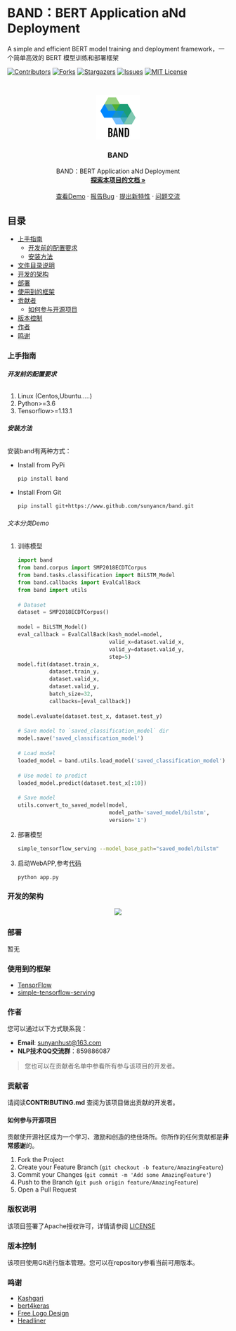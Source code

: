 # BAND：BERT Application aNd Deployment

A simple and efficient BERT model training and deployment framework，一个简单高效的 BERT 模型训练和部署框架

<!-- PROJECT SHIELDS -->

[![Contributors][contributors-shield]][contributors-url]
[![Forks][forks-shield]][forks-url]
[![Stargazers][stars-shield]][stars-url]
[![Issues][issues-shield]][issues-url]
[![MIT License][license-shield]][license-url]

<!-- PROJECT LOGO -->
<br />

<p align="center">
  <a href="https://github.com/SunYanCN/BAND">
    <img src="figures/logo.png" alt="Logo" width="100" height="100">
  </a>

  <h3 align="center">BAND</h3>
  <p align="center">
    BAND：BERT Application aNd Deployment
    <br />
    <a href="https://sunyancn.github.io/BAND/"><strong>探索本项目的文档 »</strong></a>
    <br />
    <br />
    <a href="https://github.com/SunYanCN/BAND/tree/master/examples">查看Demo</a>
    ·
    <a href="https://github.com/SunYanCN/BERT-chinese-text-classification-and-deployment/issues/new?assignees=&labels=&template=bug_report.md&title=">报告Bug</a>
    ·
    <a href="https://github.com/SunYanCN/BERT-chinese-text-classification-and-deployment/issues/new?assignees=&labels=&template=feature_request.md&title=">提出新特性</a>
        ·
    <a href="https://github.com/SunYanCN/BERT-chinese-text-classification-and-deployment/issues/new?assignees=&labels=&template=custom.md&title=">问题交流</a>
  </p>

</p>
 
## 目录

- [上手指南](#上手指南)
  - [开发前的配置要求](#开发前的配置要求)
  - [安装方法](#安装方法)
- [文件目录说明](#文件目录说明)
- [开发的架构](#开发的架构)
- [部署](#部署)
- [使用到的框架](#使用到的框架)
- [贡献者](#贡献者)
  - [如何参与开源项目](#如何参与开源项目)
- [版本控制](#版本控制)
- [作者](#作者)
- [鸣谢](#鸣谢)

### 上手指南

###### **开发前的配置要求**

1. Linux (Centos,Ubuntu.....)
2. Python>=3.6
3. Tensorflow>=1.13.1

###### **安装方法**
安装band有两种方式：
- Install from PyPi
    ```sh
    pip install band
    ```
- Install From Git
    ```sh
    pip install git+https://www.github.com/sunyancn/band.git
    ```
###### 文本分类Demo
1. 训练模型
    ```python
    import band
    from band.corpus import SMP2018ECDTCorpus
    from band.tasks.classification import BiLSTM_Model
    from band.callbacks import EvalCallBack
    from band import utils
    
    # Dataset
    dataset = SMP2018ECDTCorpus()
    
    model = BiLSTM_Model()
    eval_callback = EvalCallBack(kash_model=model,
                                 valid_x=dataset.valid_x,
                                 valid_y=dataset.valid_y,
                                 step=5)
    model.fit(dataset.train_x,
              dataset.train_y,
              dataset.valid_x,
              dataset.valid_y,
              batch_size=32,
              callbacks=[eval_callback])
    
    model.evaluate(dataset.test_x, dataset.test_y)
    
    # Save model to `saved_classification_model` dir
    model.save('saved_classification_model')
    
    # Load model
    loaded_model = band.utils.load_model('saved_classification_model')
    
    # Use model to predict
    loaded_model.predict(dataset.test_x[:10])
    
    # Save model
    utils.convert_to_saved_model(model,
                                 model_path='saved_model/bilstm',
                                 version='1')
    ```

2. 部署模型
    ```bash
    simple_tensorflow_serving --model_base_path="saved_model/bilstm"
    ```

3. 启动WebAPP,参考[代码](https://github.com/SunYanCN/BAND/tree/master/webapp)
    ```
    python app.py
    ```
   
### 开发的架构

<div align=center><img src="https://s2.ax1x.com/2019/11/20/Mf2YAU.md.png" width="500"/></div>

### 部署

暂无

### 使用到的框架

- [TensorFlow](https://getbootstrap.com)
- [simple-tensorflow-serving](https://stfs.readthedocs.io/en/latest/index.html)

### 作者
您可以通过以下方式联系我：
- **Email**: sunyanhust@163.com
- **NLP技术QQ交流群**：859886087

> 您也可以在贡献者名单中参看所有参与该项目的开发者。


### 贡献者

请阅读**CONTRIBUTING.md** 查阅为该项目做出贡献的开发者。

#### 如何参与开源项目

贡献使开源社区成为一个学习、激励和创造的绝佳场所。你所作的任何贡献都是**非常感谢**的。


1. Fork the Project
2. Create your Feature Branch (`git checkout -b feature/AmazingFeature`)
3. Commit your Changes (`git commit -m 'Add some AmazingFeature'`)
4. Push to the Branch (`git push origin feature/AmazingFeature`)
5. Open a Pull Request

### 版权说明

该项目签署了Apache授权许可，详情请参阅 [LICENSE](https://github.com/SunYanCN/BERT-chinese-text-classification-and-deployment/blob/master/LICENSE)

### 版本控制

该项目使用Git进行版本管理。您可以在repository参看当前可用版本。

### 鸣谢
- [Kashgari](https://github.com/BrikerMan/Kashgari)
- [bert4keras](https://github.com/bojone/bert4keras)
- [Free Logo Design](https://www.freelogodesign.org/)
- [Headliner](https://github.com/as-ideas/headliner)

<!-- links -->
[your-project-path]: SunYanCN/BERT-chinese-text-classification-and-deployment
[contributors-shield]: https://img.shields.io/github/contributors/SunYanCN/BERT-chinese-text-classification-and-deployment.svg?style=flat-square
[contributors-url]: https://github.com/SunYanCN/BERT-chinese-text-classification-and-deployment/graphs/contributors
[forks-shield]: https://img.shields.io/github/forks/SunYanCN/BERT-chinese-text-classification-and-deployment.svg?style=flat-square
[forks-url]: https://github.com/SunYanCN/BERT-chinese-text-classification-and-deployment/network/members
[stars-shield]: https://img.shields.io/github/stars/SunYanCN/BERT-chinese-text-classification-and-deployment.svg?style=flat-square
[stars-url]: https://github.com/SunYanCN/BERT-chinese-text-classification-and-deployment/stargazers
[issues-shield]: https://img.shields.io/github/issues/SunYanCN/BERT-chinese-text-classification-and-deployment.svg?style=flat-square
[issues-url]: https://img.shields.io/github/issues/SunYanCN/BERT-chinese-text-classification-and-deployment.svg
[license-shield]: https://img.shields.io/github/license/SunYanCN/BERT-chinese-text-classification-and-deployment.svg?style=flat-square
[license-url]: https://github.com/SunYanCN/BERT-chinese-text-classification-and-deployment/blob/master/LICENSE
